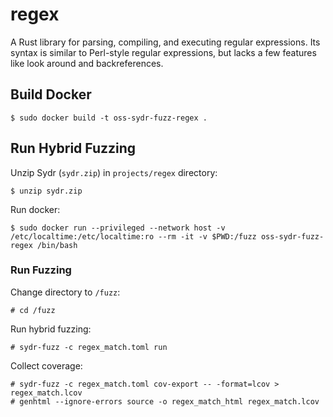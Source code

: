 # regex

A Rust library for parsing, compiling, and executing regular expressions. Its
syntax is similar to Perl-style regular expressions, but lacks a few features
like look around and backreferences.

## Build Docker

    $ sudo docker build -t oss-sydr-fuzz-regex .

## Run Hybrid Fuzzing

Unzip Sydr (`sydr.zip`) in `projects/regex` directory:

    $ unzip sydr.zip

Run docker:

    $ sudo docker run --privileged --network host -v /etc/localtime:/etc/localtime:ro --rm -it -v $PWD:/fuzz oss-sydr-fuzz-regex /bin/bash

### Run Fuzzing

Change directory to `/fuzz`:

    # cd /fuzz

Run hybrid fuzzing:

    # sydr-fuzz -c regex_match.toml run

Collect coverage:

    # sydr-fuzz -c regex_match.toml cov-export -- -format=lcov > regex_match.lcov
    # genhtml --ignore-errors source -o regex_match_html regex_match.lcov
